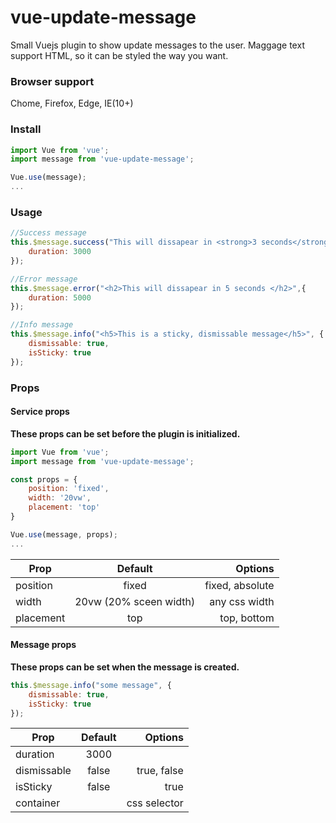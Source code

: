 # vue-update-message
Small Vuejs plugin to show update messages to the user. 
Maggage text support HTML, so it can be styled the way you want. 

### Browser support

Chome, Firefox, Edge, IE(10+)

### Install

```javascript
import Vue from 'vue';
import message from 'vue-update-message';

Vue.use(message);
...
```
### Usage

```javascript
//Success message
this.$message.success("This will dissapear in <strong>3 seconds</strong>", {
    duration: 3000
});
```

```javascript
//Error message
this.$message.error("<h2>This will dissapear in 5 seconds </h2>",{
    duration: 5000
});
```

```javascript
//Info message
this.$message.info("<h5>This is a sticky, dismissable message</h5>", {
    dismissable: true,
    isSticky: true
});
```

### Props

#### Service props
**These props can be set before the plugin is initialized.**

```javascript
import Vue from 'vue';
import message from 'vue-update-message';

const props = {
    position: 'fixed',
    width: '20vw',
    placement: 'top'
}

Vue.use(message, props);
...
```
| Prop          | Default                | Options         |
| ------------- |:----------------------:| ---------------:|
| position      | fixed                  | fixed, absolute |
| width         | 20vw (20% sceen width) | any css width   |   
| placement     | top                    |   top, bottom   |

#### Message props
**These props can be set when the message is created.**
```javascript
this.$message.info("some message", {
    dismissable: true,
    isSticky: true
});
```

| Prop          | Default  | Options      |
| ------------- |:--------:| ------------:|
| duration      | 3000     |              |
| dismissable   | false    | true, false  |   
| isSticky      | false    | true         |
| container     |          | css selector |